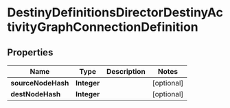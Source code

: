 
# DestinyDefinitionsDirectorDestinyActivityGraphConnectionDefinition

## Properties
Name | Type | Description | Notes
------------ | ------------- | ------------- | -------------
**sourceNodeHash** | **Integer** |  |  [optional]
**destNodeHash** | **Integer** |  |  [optional]



